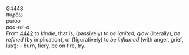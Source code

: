 <body>
  <p>G4448<br>  πυρόω  <br> puroō  <br><i>poo-ro‘-o </i><br>From <a href="g4442.htm">4442</a>  to <i>kindle</i>, that is, (passively) to <i>be</i> <i>ignited</i>, <i>glow</i> (literally), <i>be</i> <i>refined</i> (by implication), or (figuratively) to <i>be</i> <i>inflamed</i> (with anger, grief, lust): - burn, fiery, be on fire, try.<br></p>
 </body>